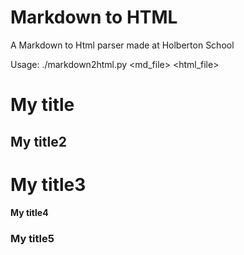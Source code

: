 # Markdown to HTML
A Markdown to Html parser made at Holberton School

Usage: ./markdown2html.py <md_file> <html_file>

# My title
## My title2
# My title3
#### My title4
### My title5
